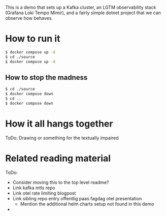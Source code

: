 This is a demo that sets up a Kafka cluster, an LGTM observability stack (Grafana Loki Tempo Mimir), and a fairly simple dotnet project that we can observe how behaves.

# How to run it

```sh
$ docker compose up -d
$ cd ./source
$ docker compose up -d
```

## How to stop the madness

```sh
$ cd ./source
$ docker compose down
$ cd ..
$ docker compose down
```

# How it all hangs together

ToDo: Drawing or something for the textually impaired

# Related reading material

ToDo:
- Consider moving this to the top level readme?
- Link kafka mtls repo
- Link otel rate limiting blogpost
- Link sibling repo entry offentlig paas fagdag otel presentation
  - Mention the additional helm charts setup not found in this demo
-
